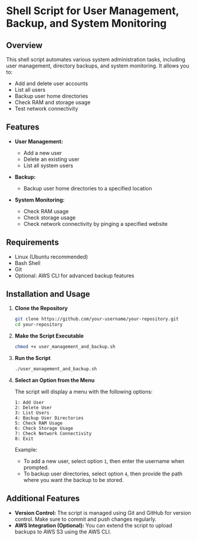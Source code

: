# Shell Script for User Management, Backup, and System Monitoring

## Overview

This shell script automates various system administration tasks, including user management, directory backups, and system monitoring. It allows you to:
- Add and delete user accounts
- List all users
- Backup user home directories
- Check RAM and storage usage
- Test network connectivity

## Features

- **User Management:**
  - Add a new user
  - Delete an existing user
  - List all system users

- **Backup:**
  - Backup user home directories to a specified location

- **System Monitoring:**
  - Check RAM usage
  - Check storage usage
  - Check network connectivity by pinging a specified website

## Requirements

- Linux (Ubuntu recommended)
- Bash Shell
- Git
- Optional: AWS CLI for advanced backup features

## Installation and Usage

1. **Clone the Repository**

   ```bash
   git clone https://github.com/your-username/your-repository.git
   cd your-repository
   ```

2. **Make the Script Executable**

   ```bash
   chmod +x user_management_and_backup.sh
   ```

3. **Run the Script**

   ```bash
   ./user_management_and_backup.sh
   ```

4. **Select an Option from the Menu**

   The script will display a menu with the following options:

   ```
   1: Add User
   2: Delete User
   3: List Users
   4: Backup User Directories
   5: Check RAM Usage
   6: Check Storage Usage
   7: Check Network Connectivity
   8: Exit
   ```

   Example:
   - To add a new user, select option `1`, then enter the username when prompted.
   - To backup user directories, select option `4`, then provide the path where you want the backup to be stored.

## Additional Features

- **Version Control:** The script is managed using Git and GitHub for version control. Make sure to commit and push changes regularly.
- **AWS Integration (Optional):** You can extend the script to upload backups to AWS S3 using the AWS CLI.
